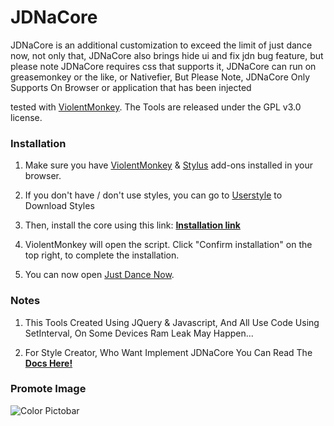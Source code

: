 # JDNaCore
JDNaCore is an additional customization to exceed the limit of just dance now, not only that, JDNaCore also brings hide ui and fix jdn bug feature, but please note JDNaCore requires css that supports it, JDNaCore can run on greasemonkey or the like, or Nativefier, But Please Note, JDNaCore Only Supports On Browser or application that has been injected

tested with [ViolentMonkey](https://violentmonkey.github.io/).
The Tools are released under the GPL v3.0 license.

### Installation

1. Make sure you have [ViolentMonkey](https://violentmonkey.github.io/) & [Stylus](https://chrome.google.com/webstore/detail/stylus/clngdbkpkpeebahjckkjfobafhncgmne) add-ons installed in your browser.

2. If you don't have / don't use styles, you can go to [Userstyle](https://userstyles.world/) to Download Styles

3. Then, install the core using this link: **[Installation link](https://greasyfork.org/scripts/446776-jdnacore-all-in-one/code/JDNaCore%20All%20In%20One.user.js)**

4. ViolentMonkey will open the script. Click "Confirm installation" on the top right, to complete the installation.

5. You can now open [Just Dance Now](https://justdancenow.com).

### Notes
1. This Tools Created Using JQuery & Javascript, And All Use Code Using SetInterval, On Some Devices Ram Leak May Happen...

2. For Style Creator, Who Want Implement JDNaCore You Can Read The **[Docs Here!](https://github.com/ibratabian17/JDNaCore/blob/example/docs.md)**

### Promote Image
![Color Pictobar](https://cdn.discordapp.com/attachments/800263821720551434/1013039588098449508/unknown.png)
